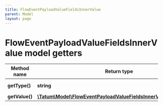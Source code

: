 ```yaml
---
title: FlowEventPayloadValueFieldsInnerValue
parent: Model
layout: page
---
```


# FlowEventPayloadValueFieldsInnerValue model getters

Method name | Return type | Description | Notes
------------ | ------------- | ------------- | -------------
**getType()** | **string** | Type of the value | [optional]
**getValue()** | [**\Tatum\Model\FlowEventPayloadValueFieldsInnerValueOneOf1Value**](../FlowEventPayloadValueFieldsInnerValueOneOf1Value) |  | [optional]

